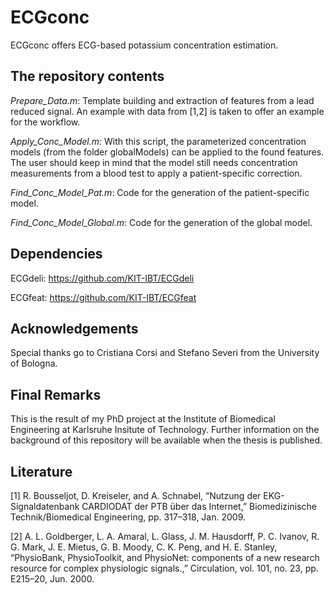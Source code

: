 # ECGconc
ECGconc offers ECG-based potassium concentration estimation. 

## The repository contents
*Prepare_Data.m*: Template building and extraction of features from a lead reduced signal. An example with data from [1,2] is taken to offer an example for the workflow.

*Apply_Conc_Model.m*: With this script, the parameterized concentration models (from the folder globalModels) can be applied to the found features. The user should keep in mind that the model still needs concentration measurements from a blood test to apply a patient-specific correction.

*Find_Conc_Model_Pat.m*: Code for the generation of the patient-specific model.

*Find_Conc_Model_Global.m*: Code for the generation of the global model.

## Dependencies
ECGdeli: https://github.com/KIT-IBT/ECGdeli

ECGfeat: https://github.com/KIT-IBT/ECGfeat


## Acknowledgements
Special thanks go to Cristiana Corsi and Stefano Severi from the University of Bologna.

## Final Remarks
This is the result of my PhD project at the Institute of Biomedical Engineering at Karlsruhe Insitute of Technology. Further information on the background of this repository will be available when the thesis is published.

## Literature
[1] R. Bousseljot, D. Kreiseler, and A. Schnabel, “Nutzung der EKG-Signaldatenbank CARDIODAT der PTB über das Internet,” Biomedizinische Technik/Biomedical Engineering, pp. 317–318, Jan. 2009.

[2] A. L. Goldberger, L. A. Amaral, L. Glass, J. M. Hausdorff, P. C. Ivanov, R. G. Mark, J. E. Mietus, G. B. Moody, C. K. Peng, and H. E. Stanley, “PhysioBank, PhysioToolkit, and PhysioNet: components of a new research resource for complex physiologic signals.,” Circulation, vol. 101, no. 23, pp. E215–20, Jun. 2000.
